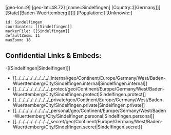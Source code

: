 ﻿---
location: [48.72,9]
mapzoom: [7,12] 
mapmarker: city 
type: City
tags:
- geo/City


SpocWebEntityId: 34280
isDeleted: false
confidential: public

---
[geo-lon::9]
[geo-lat::48.72]
[name::Sindelfingen]
[Country::[[Germany]]]
[State[[Baden-Wuerttemberg]]]]]
[Population::]
[Unknown::]


```leaflet
id: Sindelfingen
coordinates: [[Sindelfingen]]
markerFile: [[Sindelfingen]]
defaultZoom: 11 
maxZoom: 18
```


## Confidential Links & Embeds: 
-[[Sindelfingen|Sindelfingen]]] 
- [[../../../../../../../../_internal/geo/Continent/Europe/Germany/West/Baden-Wuerttemberg/City/Sindelfingen.internal|Sindelfingen.internal]] 
- [[../../../../../../../../_protect/geo/Continent/Europe/Germany/West/Baden-Wuerttemberg/City/Sindelfingen.protect|Sindelfingen.protect]] 
- [[../../../../../../../../_private/geo/Continent/Europe/Germany/West/Baden-Wuerttemberg/City/Sindelfingen.private|Sindelfingen.private]] 
- [[../../../../../../../../_personal/geo/Continent/Europe/Germany/West/Baden-Wuerttemberg/City/Sindelfingen.personal|Sindelfingen.personal]] 
- [[../../../../../../../../_secret/geo/Continent/Europe/Germany/West/Baden-Wuerttemberg/City/Sindelfingen.secret|Sindelfingen.secret]] 

